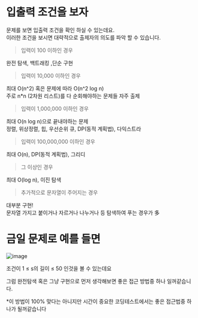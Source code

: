 # 입출력 조건을 보자

문제를 보면 입출력 조건을 확인 하실 수 있는데요.  
이러한 조건을 보시면 대략적으로 출제자의 의도를 파악 할 수 있습니다.


> 입력이 100 이하인 경우   

완전 탐색, 백트래킹 ,단순 구현

> 입력이 10,000 이하인 경우  

최대 O(n^2) 혹은 문제에 따라 O(n^2 log n)  
주로 n*n (2차원 리스트)를 다 순회해야하는 문제들 자주 출제

> 입력이 1,000,000 이하인 경우  

최대 O(n log n)으로 끝내야하는 문제  
정렬, 위상정렬, 힙, 우선순위 큐, DP(동적 계획법), 다익스트라  

> 입력이 100,000,000 이하인 경우   

최대 O(n), DP(동적 계획법), 그리디  

> 그 이상인 경우  

최대 O(log n), 이진 탐색


> 추가적으로 문자열이 주어지는 경우

대부분 구현!  
문자열 가지고 붙이거나 자르거나 나누거나 등 탐색하여 푸는 경우가 多


# 금일 문제로 예를 들면  
![image](https://user-images.githubusercontent.com/80855939/209905648-ecf47f87-4faf-460d-a117-54f0ef0b1d1c.png)

조건이 1 ≤ s의 길이 ≤ 50 인것을 볼 수 있는데요

그럼 완전탐색 혹은 그냥 구현으로 먼저 생각해보면 좋은 접근 방법중 하나 일꺼같습니다.


*이 방법이 100% 맞다는 아니지만 시간이 중요한 코딩테스트에서는 좋은 접근법중 하나가 될꺼같습니다

